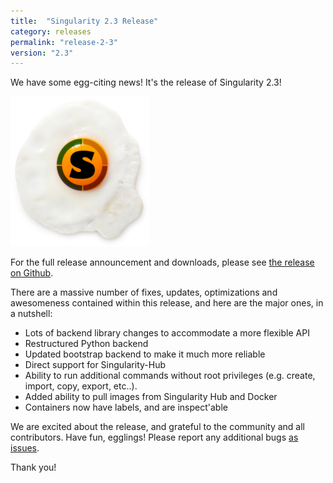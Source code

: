 ```yaml
---
title:  "Singularity 2.3 Release"
category: releases
permalink: "release-2-3"
version: "2.3"
---
```


We have some egg-citing news! It's the release of Singularity 2.3!

<img src="/assets/img/posts/releases/singularity-egg.png">

For the full release announcement and downloads, please see <a target="_blank" href="https://github.com/singularityware/singularity/releases/tag/2.3">the release on Github</a>.

There are a massive number of fixes, updates, optimizations and awesomeness contained within this release, and here are the major ones, in a nutshell:

- Lots of backend library changes to accommodate a more flexible API
- Restructured Python backend
- Updated bootstrap backend to make it much more reliable
- Direct support for Singularity-Hub
- Ability to run additional commands without root privileges (e.g. create, import, copy, export, etc..).
- Added ability to pull images from Singularity Hub and Docker
- Containers now have labels, and are inspect'able

We are excited about the release, and grateful to the community and all contributors. Have fun, egglings! Please report any additional bugs <a href="https://github.com/singularityware/singularity/issues/new" target="_blank">as issues</a>.

Thank you!
